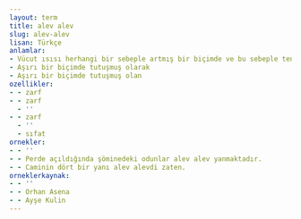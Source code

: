 ```yaml
---
layout: term
title: alev alev
slug: alev-alev
lisan: Türkçe
anlamlar:
- Vücut ısısı herhangi bir sebeple artmış bir biçimde ve bu sebeple tende kızarıklık oluşarak; alaz alaz
- Aşırı bir biçimde tutuşmuş olarak
- Aşırı bir biçimde tutuşmuş olan
ozellikler:
- - zarf
- - zarf
  - ''
- - zarf
  - ''
  - sıfat
ornekler:
- - ''
- - Perde açıldığında şöminedeki odunlar alev alev yanmaktadır.
- - Caminin dört bir yanı alev alevdi zaten.
orneklerkaynak:
- - ''
- - Orhan Asena
- - Ayşe Kulin
---
```


